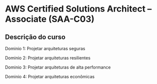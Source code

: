 # AWS Certified Solutions Architect – Associate (SAA-C03)

## Descrição do curso 

  Dominio 1: Projetar arquiteturas seguras
  
  Dominio 2: Projetar arquiteturas resilientes
  
  Dominio 3: Projetar arquiteturas de alta performance
  
  Dominio 4: Projetar arquiteturas econômicas
